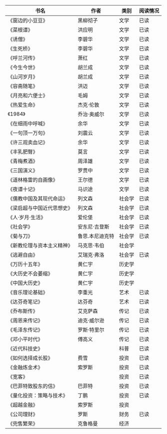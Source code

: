书名                      |	作者         	|类别     	|阅读情况
--------------------------|---------------|-----------|---------
《窗边的小豆豆》          |黑柳彻子		    |文学     	|已读
《菜根谭》			          |洪应明         |文学	      |已读
《诱僧》                  |李碧华         |文学      	|已读
《生死桥》                |李碧华	        |文学	      |已读
《呼兰河传》              |萧红	          |文学       |已读
《今生今世》              |胡兰成         |文学       |已读
《山河岁月》              |胡兰成         |文学       |已读
《容斋随笔》              |洪迈	          |文学	      |已读
《月亮和六便士》          |毛姆	         	|文学       |已读
《热爱生命》              |杰克·伦敦	  	|文学       |已读
《1984》                  |乔治·奥威尔    |文学       |已读
《在细雨中呼喊》          |余华		        |文学	      |已读
《一句顶一万句》          |刘震云	       	|文学	      |已读
《许三观卖血记》          |余华		        |文学       |已读
《丰乳肥臀》              |莫言	        	|文学       |已读
《青梅煮酒》              |周泽雄	       	|文学	      |已读
《三国演义》              |罗贯中	      	|文学	      |已读
《道林格雷的自画像》      |王尔德       	|文学       |已读
《夜谭十记》	            |马识途	        |文学	      |已读
《儒教中国及其现代命运》  |列文森    	    |社会学    	|已读
《梁启超与中国近代思想史》|列文森    	    |社会学	    |已读
《人·岁月·生活》         	|爱伦堡	        |社会学     |已读
《社会学》	              |安东尼·吉登斯  |社会学	    |已读
《菊与刀》	              |鲁思.本尼迪克特|社会学    	|已读
《新教伦理与资本主义精神》|马克思·韦伯    |社会学     |
《逃避自由》              |艾瑞克·弗洛    |社会学     |已读
《万历十五年》	          |黄仁宇	        |历史学     |	
《大历史不会萎缩》        |黄仁宇         |历史学	  	|
《中国大历史》            |黄仁宇         |历史学     |
《音乐理论基础》          |李重光	        |艺术      	|已读
《达芬奇笔记》            |达芬奇         |艺术       |已读
《乔布斯传》              |艾克萨森	      |传记       |已读
《周恩来传记》            |迪克·威尔逊    |传记       |已读
《毛泽东传记》            |罗斯·特里尔    |传记       |已读
《邓小平时代》            |傅高义         |传记       |已读
《近代科技史》          	| 	            |科普      	|已读
《如何选择成长股》        |费雪         	|投资	      |已读
《金融炼金术》            |索罗斯	        |投资       |已读
《宽客》		              |	              |投资	      |已读
《巴菲特致股东的信》      |巴菲特         |投资       |已读
《量化投资：策略与技术》  |丁鹏           |投资	      |已读
《超越金融》	            |索罗斯		      |投资       |
《公司理财》              |罗斯	          |财务     	|已读
《兜售繁荣》            	|克鲁格曼       |经济	      |




